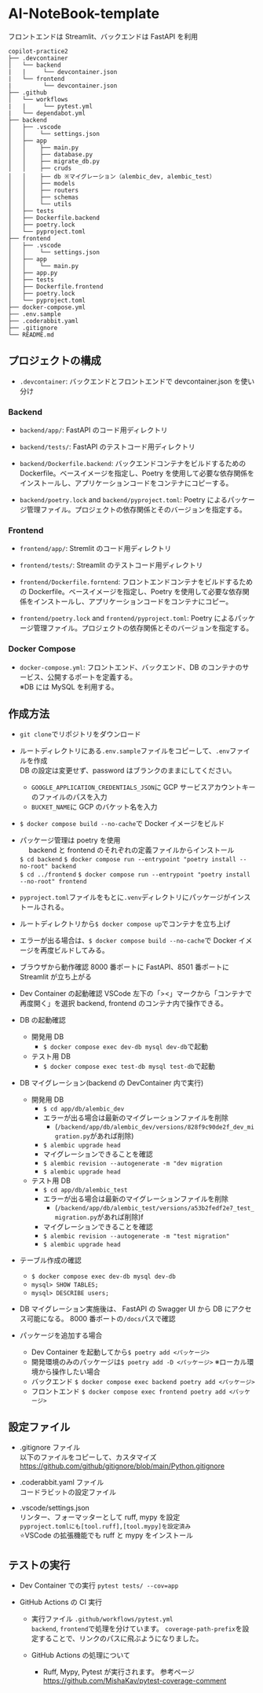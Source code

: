 # AI-NoteBook-template

フロントエンドは Streamlit、バックエンドは FastAPI を利用

```
copilot-practice2
├── .devcontainer
│   └── backend
|   |     └── devcontainer.json
|   └── frontend
|         └── devcontainer.json
├── .github
│   └── workflows
|   |     └── pytest.yml
|   └── dependabot.yml
├── backend
│   ├── .vscode
│   │    └── settings.json
│   ├── app
│   │    ├── main.py
│   │    ├── database.py
│   │    ├── migrate_db.py
│   │    ├── cruds
│   │    ├── db ※マイグレーション（alembic_dev, alembic_test）
│   │    ├── models
│   │    ├── routers
│   │    ├── schemas
│   │    └── utils
│   ├── tests
│   ├── Dockerfile.backend
│   ├── poetry.lock
│   └── pyproject.toml
├── frontend
│   ├── .vscode
│   │    └── settings.json
│   ├── app
│   │    └── main.py
│   ├── app.py
│   ├── tests
│   ├── Dockerfile.frontend
│   ├── poetry.lock
│   └── pyproject.toml
├── docker-compose.yml
├── .env.sample
├── .coderabbit.yaml
├── .gitignore
└── README.md
```

## プロジェクトの構成

- `.devcontainer`: バックエンドとフロントエンドで devcontainer.json を使い分け

### Backend

- `backend/app/`: FastAPI のコード用ディレクトリ

- `backend/tests/`: FastAPI のテストコード用ディレクトリ

- `backend/Dockerfile.backend`: バックエンドコンテナをビルドするための Dockerfile。ベースイメージを指定し、Poetry を使用して必要な依存関係をインストールし、アプリケーションコードをコンテナにコピーする。

- `backend/poetry.lock` and `backend/pyproject.toml`: Poetry によるパッケージ管理ファイル。プロジェクトの依存関係とそのバージョンを指定する。

### Frontend

- `frontend/app/`: Stremlit のコード用ディレクトリ

- `frontend/tests/`: Streamlit のテストコード用ディレクトリ

- `frontend/Dockerfile.forntend`: フロントエンドコンテナをビルドするための Dockerfile。ベースイメージを指定し、Poetry を使用して必要な依存関係をインストールし、アプリケーションコードをコンテナにコピー。

- `frontend/poetry.lock` and `frontend/pyproject.toml`: Poetry によるパッケージ管理ファイル。プロジェクトの依存関係とそのバージョンを指定する。

### Docker Compose

- `docker-compose.yml`: フロントエンド、バックエンド、DB のコンテナのサービス、公開するポートを定義する。<br>
  ※DB には MySQL を利用する。

## 作成方法

- `git clone`でリポジトリをダウンロード
- ルートディレクトリにある`.env.sample`ファイルをコピーして、`.env`ファイルを作成<br>
  DB の設定は変更せず、password はブランクのままにしてください。<br>
  - `GOOGLE_APPLICATION_CREDENTIALS_JSON`に GCP サービスアカウントキーのファイルのパスを入力
  - `BUCKET_NAME`に GCP のバケット名を入力
- `$ docker compose build --no-cache`で Docker イメージをビルド
- パッケージ管理は poetry を使用<br>
  　 backend と frontend のそれぞれの定義ファイルからインストール<br>
  `$ cd backend`
  `$ docker compose run --entrypoint "poetry install --no-root" backend`<br>
  `$ cd ../frontend`
  `$ docker compose run --entrypoint "poetry install --no-root" frontend`<br>
- `pyproject.toml`ファイルをもとに`.venv`ディレクトリにパッケージがインストールされる。

- ルートディレクトリから`$ docker compose up`でコンテナを立ち上げ
- エラーが出る場合は、`$ docker compose build --no-cache`で Docker イメージを再度ビルドしてみる。

- ブラウザから動作確認 8000 番ポートに FastAPI、8501 番ポートに Streamlit が立ち上がる

- Dev Container の起動確認 VSCode 左下の「><」マークから「コンテナで再度開く」を選択
  backend, frontend のコンテナ内で操作できる。

- DB の起動確認

  - 開発用 DB
    - `$ docker compose exec dev-db mysql dev-db`で起動
  - テスト用 DB
    - `$ docker compose exec test-db mysql test-db`で起動

- DB マイグレーション(backend の DevContainer 内で実行)
  - 開発用 DB
    - `$ cd app/db/alembic_dev`
    - エラーが出る場合は最新のマイグレーションファイルを削除
      - (`/backend/app/db/alembic_dev/versions/828f9c90de2f_dev_migration.py`があれば削除)
    - `$ alembic upgrade head`
    - マイグレーションできることを確認
    - `$ alembic revision --autogenerate -m "dev migration`
    - `$ alembic upgrade head`
  - テスト用 DB
    - `$ cd app/db/alembic_test`
    - エラーが出る場合は最新のマイグレーションファイルを削除
      - (`/backend/app/db/alembic_test/versions/a53b2fedf2e7_test_migration.py`があれば削除)f
    - マイグレーションできることを確認
    - `$ alembic revision --autogenerate -m "test migration"`
    - `$ alembic upgrade head`
- テーブル作成の確認

  - `$ docker compose exec dev-db mysql dev-db`
  - `mysql> SHOW TABLES;`
  - `mysql> DESCRIBE users;`

- DB マイグレーション実施後は、
  FastAPI の Swagger UI から DB にアクセス可能になる。
  8000 番ポートの`/docs`パスで確認

- パッケージを追加する場合
  - Dev Container を起動してから`$ poetry add <パッケージ>`
  - 開発環境のみのパッケージは`$ poetry add -D <パッケージ>`
    ※ローカル環境から操作したい場合
  - バックエンド `$ docker compose exec backend poetry add <パッケージ>`
  - フロントエンド `$ docker compose exec frontend poetry add <パッケージ>`

## 設定ファイル

- .gitignore ファイル<br>
  以下のファイルをコピーして、カスタマイズ<br>
  https://github.com/github/gitignore/blob/main/Python.gitignore

- .coderabbit.yaml ファイル<br>
  コードラビットの設定ファイル

- .vscode/settings.json<br>
  リンター、フォーマッターとして ruff, mypy を設定<br>
  `pyproject.tomlにも[tool.ruff],[tool.mypy]を設定済み`<br>
  ⭐️VSCode の拡張機能でも ruff と mypy をインストール

## テストの実行

- Dev Container での実行
  `pytest tests/ --cov=app`

- GitHub Actions の CI 実行

  - 実行ファイル
    `.github/workflows/pytest.yml`<br>
    `backend`, `frontend`で処理を分けています。
    `coverage-path-prefix`を設定することで、リンクのパスに飛ぶようになりました。

  - GitHub Actions の処理について
    - Ruff, Mypy, Pytest が実行されます。
      参考ページ
      https://github.com/MishaKav/pytest-coverage-comment
